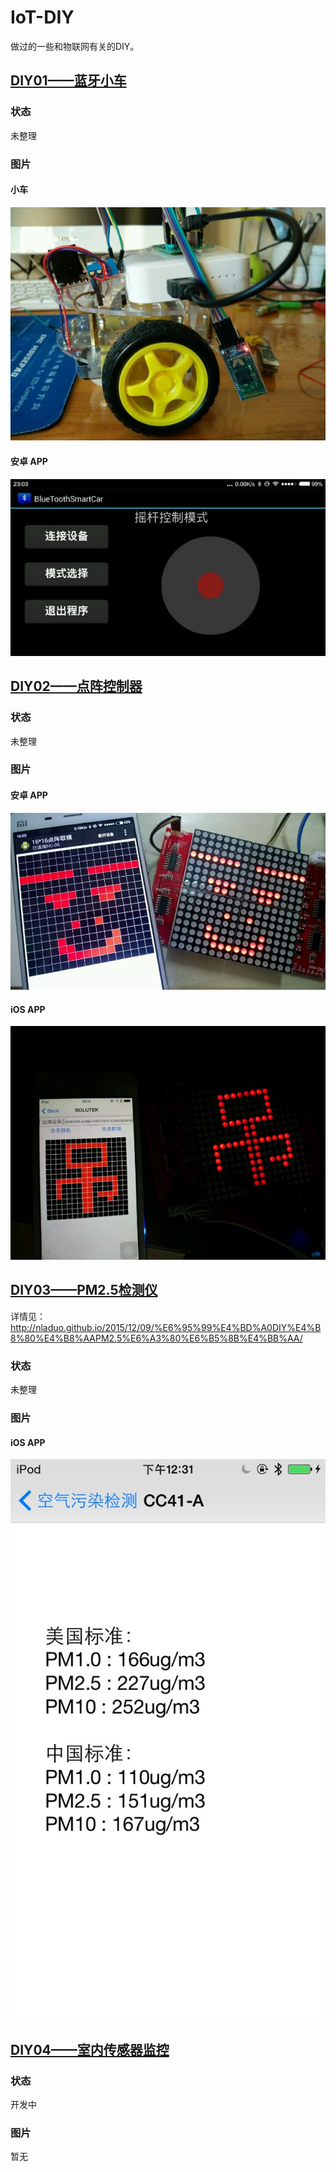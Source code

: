 # IoT-DIY
做过的一些和物联网有关的DIY。

## [DIY01——蓝牙小车](./01蓝牙小车)
### 状态
未整理
### 图片
#### 小车
![](01蓝牙小车/smartcar.jpg)
#### 安卓 APP
![](01蓝牙小车/blesmartcar_android.jpg)

## [DIY02——点阵控制器](./02点阵控制器)
### 状态
未整理
### 图片
#### 安卓 APP
![](02点阵控制器/dot_matrix_android.jpg)
#### iOS APP
![](02点阵控制器/dot_matrix_iOS.jpg)

## [DIY03——PM2.5检测仪](./03PM2.5检测仪)
详情见： http://nladuo.github.io/2015/12/09/%E6%95%99%E4%BD%A0DIY%E4%B8%80%E4%B8%AAPM2.5%E6%A3%80%E6%B5%8B%E4%BB%AA/
### 状态
未整理
### 图片
#### iOS APP
![](03PM2.5检测仪/pm25_iOS.jpg)  


## [DIY04——室内传感器监控](./室内传感器监控)
### 状态
开发中
### 图片
暂无